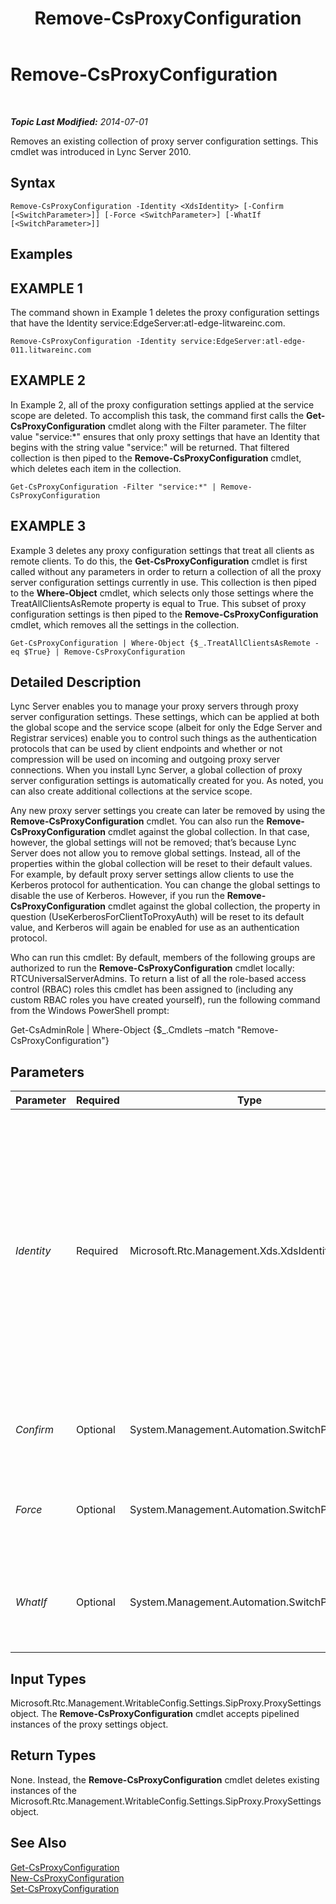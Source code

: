 ﻿---
title: Remove-CsProxyConfiguration
TOCTitle: Remove-CsProxyConfiguration
ms:assetid: 738f731c-4d62-4395-bdc3-3f5e5738f443
ms:mtpsurl: https://technet.microsoft.com/en-us/library/Gg398553(v=OCS.15)
ms:contentKeyID: 48184511
ms.date: 07/07/2014
mtps_version: v=OCS.15
---

<div data-xmlns="http://www.w3.org/1999/xhtml">

<div class="topic" data-xmlns="http://www.w3.org/1999/xhtml" data-msxsl="urn:schemas-microsoft-com:xslt" data-cs="http://msdn.microsoft.com/en-us/">

<div data-asp="http://msdn2.microsoft.com/asp">

# Remove-CsProxyConfiguration

</div>

<div id="mainSection">

<div id="mainBody">

<span> </span>

_**Topic Last Modified:** 2014-07-01_

Removes an existing collection of proxy server configuration settings. This cmdlet was introduced in Lync Server 2010.

<div>

## Syntax

    Remove-CsProxyConfiguration -Identity <XdsIdentity> [-Confirm [<SwitchParameter>]] [-Force <SwitchParameter>] [-WhatIf [<SwitchParameter>]]

</div>

<div>

## Examples

<div>

## EXAMPLE 1

The command shown in Example 1 deletes the proxy configuration settings that have the Identity service:EdgeServer:atl-edge-litwareinc.com.

    Remove-CsProxyConfiguration -Identity service:EdgeServer:atl-edge-011.litwareinc.com 

</div>

<div>

## EXAMPLE 2

In Example 2, all of the proxy configuration settings applied at the service scope are deleted. To accomplish this task, the command first calls the **Get-CsProxyConfiguration** cmdlet along with the Filter parameter. The filter value "service:\*" ensures that only proxy settings that have an Identity that begins with the string value "service:" will be returned. That filtered collection is then piped to the **Remove-CsProxyConfiguration** cmdlet, which deletes each item in the collection.

    Get-CsProxyConfiguration -Filter "service:*" | Remove-CsProxyConfiguration

</div>

<div>

## EXAMPLE 3

Example 3 deletes any proxy configuration settings that treat all clients as remote clients. To do this, the **Get-CsProxyConfiguration** cmdlet is first called without any parameters in order to return a collection of all the proxy server configuration settings currently in use. This collection is then piped to the **Where-Object** cmdlet, which selects only those settings where the TreatAllClientsAsRemote property is equal to True. This subset of proxy configuration settings is then piped to the **Remove-CsProxyConfiguration** cmdlet, which removes all the settings in the collection.

    Get-CsProxyConfiguration | Where-Object {$_.TreatAllClientsAsRemote -eq $True} | Remove-CsProxyConfiguration

</div>

</div>

<div>

## Detailed Description

Lync Server enables you to manage your proxy servers through proxy server configuration settings. These settings, which can be applied at both the global scope and the service scope (albeit for only the Edge Server and Registrar services) enable you to control such things as the authentication protocols that can be used by client endpoints and whether or not compression will be used on incoming and outgoing proxy server connections. When you install Lync Server, a global collection of proxy server configuration settings is automatically created for you. As noted, you can also create additional collections at the service scope.

Any new proxy server settings you create can later be removed by using the **Remove-CsProxyConfiguration** cmdlet. You can also run the **Remove-CsProxyConfiguration** cmdlet against the global collection. In that case, however, the global settings will not be removed; that’s because Lync Server does not allow you to remove global settings. Instead, all of the properties within the global collection will be reset to their default values. For example, by default proxy server settings allow clients to use the Kerberos protocol for authentication. You can change the global settings to disable the use of Kerberos. However, if you run the **Remove-CsProxyConfiguration** cmdlet against the global collection, the property in question (UseKerberosForClientToProxyAuth) will be reset to its default value, and Kerberos will again be enabled for use as an authentication protocol.

Who can run this cmdlet: By default, members of the following groups are authorized to run the **Remove-CsProxyConfiguration** cmdlet locally: RTCUniversalServerAdmins. To return a list of all the role-based access control (RBAC) roles this cmdlet has been assigned to (including any custom RBAC roles you have created yourself), run the following command from the Windows PowerShell prompt:

Get-CsAdminRole | Where-Object {$\_.Cmdlets –match "Remove-CsProxyConfiguration"}

</div>

<div>

## Parameters


<table>
<colgroup>
<col style="width: 25%" />
<col style="width: 25%" />
<col style="width: 25%" />
<col style="width: 25%" />
</colgroup>
<thead>
<tr class="header">
<th>Parameter</th>
<th>Required</th>
<th>Type</th>
<th>Description</th>
</tr>
</thead>
<tbody>
<tr class="odd">
<td><p><em>Identity</em></p></td>
<td><p>Required</p></td>
<td><p>Microsoft.Rtc.Management.Xds.XdsIdentity</p></td>
<td><p>Unique identifier of the proxy server configuration settings to be removed; for example: -Identity &quot;service:Registrar:atl-cs-001.litwareinc.com&quot;.</p>
<p>The <strong>Remove-CsProxyConfiguration</strong> cmdlet can also be run against the global settings. In that case, however, the settings will not be removed. Instead, the properties within that global collection will all be reset to their default values.</p></td>
</tr>
<tr class="even">
<td><p><em>Confirm</em></p></td>
<td><p>Optional</p></td>
<td><p>System.Management.Automation.SwitchParameter</p></td>
<td><p>Prompts you for confirmation before executing the command.</p></td>
</tr>
<tr class="odd">
<td><p><em>Force</em></p></td>
<td><p>Optional</p></td>
<td><p>System.Management.Automation.SwitchParameter</p></td>
<td><p>Suppresses the display of any non-fatal error message that might occur when running the command.</p></td>
</tr>
<tr class="even">
<td><p><em>WhatIf</em></p></td>
<td><p>Optional</p></td>
<td><p>System.Management.Automation.SwitchParameter</p></td>
<td><p>Describes what would happen if you executed the command without actually executing the command.</p></td>
</tr>
</tbody>
</table>


</div>

<div>

## Input Types

Microsoft.Rtc.Management.WritableConfig.Settings.SipProxy.ProxySettings object. The **Remove-CsProxyConfiguration** cmdlet accepts pipelined instances of the proxy settings object.

</div>

<div>

## Return Types

None. Instead, the **Remove-CsProxyConfiguration** cmdlet deletes existing instances of the Microsoft.Rtc.Management.WritableConfig.Settings.SipProxy.ProxySettings object.

</div>

<div>

## See Also


[Get-CsProxyConfiguration](get-csproxyconfiguration.md)  
[New-CsProxyConfiguration](new-csproxyconfiguration.md)  
[Set-CsProxyConfiguration](set-csproxyconfiguration.md)  
  

</div>

</div>

<span> </span>

</div>

</div>

</div>

